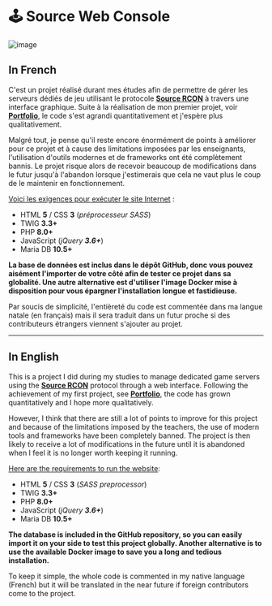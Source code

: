 # 🕹️ Source Web Console

![image](https://user-images.githubusercontent.com/26360935/165751507-f0c82948-3a4f-4220-9817-fc04769480ad.svg)

## In French

C'est un projet réalisé durant mes études afin de permettre de gérer les serveurs dédiés de jeu utilisant le protocole **[Source RCON](https://developer.valvesoftware.com/wiki/Source_RCON_Protocol)** à travers une interface graphique. Suite à la réalisation de mon premier projet, voir **[Portfolio](https://github.com/FlorianLeChat/Portfolio)**, le code s'est agrandi quantitativement et j'espère plus qualitativement.

Malgré tout, je pense qu'il reste encore énormément de points à améliorer pour ce projet et à cause des limitations imposées par les enseignants, l'utilisation d'outils modernes et de frameworks ont été complètement bannis. Le projet risque alors de recevoir beaucoup de modifications dans le futur jusqu'à l'abandon lorsque j'estimerais que cela ne vaut plus le coup de le maintenir en fonctionnement.

<ins>Voici les exigences pour exécuter le site Internet</ins> :
* HTML **5** / CSS **3** (*préprocesseur SASS*)
* TWIG **3.3+**
* PHP **8.0+**
* JavaScript (*jQuery **3.6+***)
* Maria DB **10.5+**

**La base de données est inclus dans le dépôt GitHub, donc vous pouvez aisément l'importer de votre côté afin de tester ce projet dans sa globalité. Une autre alternative est d'utiliser l'image Docker mise à disposition pour vous épargner l'installation longue et fastidieuse.**

Par soucis de simplicité, l'entièreté du code est commentée dans ma langue natale (en français) mais il sera traduit dans un futur proche si des contributeurs étrangers viennent s'ajouter au projet.

___

## In English

This is a project I did during my studies to manage dedicated game servers using the **[Source RCON](https://developer.valvesoftware.com/wiki/Source_RCON_Protocol)** protocol through a web interface. Following the achievement of my first project, see **[Portfolio](https://github.com/FlorianLeChat/Portfolio)**, the code has grown quantitatively and I hope more qualitatively.

However, I think that there are still a lot of points to improve for this project and because of the limitations imposed by the teachers, the use of modern tools and frameworks have been completely banned. The project is then likely to receive a lot of modifications in the future until it is abandoned when I feel it is no longer worth keeping it running.

<ins>Here are the requirements to run the website</ins>:
* HTML **5** / CSS **3** (*SASS preprocessor*)
* TWIG **3.3+**
* PHP **8.0+**
* JavaScript (*jQuery **3.6+***)
* Maria DB **10.5+**

**The database is included in the GitHub repository, so you can easily import it on your side to test this project globally. Another alternative is to use the available Docker image to save you a long and tedious installation.**

To keep it simple, the whole code is commented in my native language (French) but it will be translated in the near future if foreign contributors come to the project.